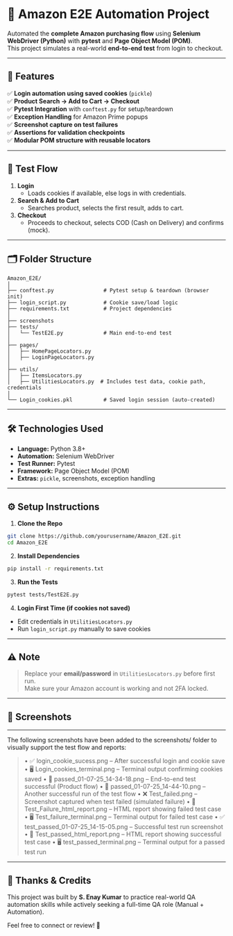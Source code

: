 
# 🛒 Amazon E2E Automation Project

Automated the **complete Amazon purchasing flow** using **Selenium WebDriver (Python)** with **pytest** and **Page Object Model (POM)**.  
This project simulates a real-world **end-to-end test** from login to checkout.

---

## 🚀 Features

✅ **Login automation using saved cookies** (`pickle`)  
✅ **Product Search → Add to Cart → Checkout**  
✅ **Pytest Integration** with `conftest.py` for setup/teardown  
✅ **Exception Handling** for Amazon Prime popups  
✅ **Screenshot capture on test failures**  
✅ **Assertions for validation checkpoints**  
✅ **Modular POM structure with reusable locators**

---

## 🧪 Test Flow

1. **Login**  
   - Loads cookies if available, else logs in with credentials.
2. **Search & Add to Cart**  
   - Searches product, selects the first result, adds to cart.
3. **Checkout**  
   - Proceeds to checkout, selects COD (Cash on Delivery) and confirms (mock).

---

## 🗂️ Folder Structure

```
Amazon_E2E/
│
├── conftest.py                # Pytest setup & teardown (browser init)
├── login_script.py            # Cookie save/load logic
├── requirements.txt           # Project dependencies
│
├── screenshots
├── tests/
│   └── TestE2E.py             # Main end-to-end test
│
├── pages/
│   ├── HomePageLocators.py
│   ├── LoginPageLocators.py
│
├── utils/
│   ├── ItemsLocators.py
│   ├── UtilitiesLocators.py  # Includes test data, cookie path, credentials
│
└── Login_cookies.pkl          # Saved login session (auto-created)
```

---

## 🛠️ Technologies Used

- **Language:** Python 3.8+
- **Automation:** Selenium WebDriver
- **Test Runner:** Pytest
- **Framework:** Page Object Model (POM)
- **Extras:** `pickle`, screenshots, exception handling

---

## ⚙️ Setup Instructions

1. **Clone the Repo**
```bash
git clone https://github.com/yourusername/Amazon_E2E.git
cd Amazon_E2E
```

2. **Install Dependencies**
```bash
pip install -r requirements.txt
```

3. **Run the Tests**
```bash
pytest tests/TestE2E.py
```

4. **Login First Time (if cookies not saved)**
- Edit credentials in `UtilitiesLocators.py`
- Run `login_script.py` manually to save cookies

---

## ⚠️ Note

> Replace your **email/password** in `UtilitiesLocators.py` before first run.  
> Make sure your Amazon account is working and not 2FA locked.

---

## 📸 Screenshots
___
The following screenshots have been added to the screenshots/ folder to visually support the test flow and reports:
>	•	✅ login_cookie_sucess.png – After successful login and cookie save
>	•	🖥️ Login_cookies_terminal.png – Terminal output confirming cookies saved
>	•	🛒 passed_01-07-25_14-34-18.png – End-to-end test successful (Product flow)
>	•	🛒 passed_01-07-25_14-44-10.png – Another successful run of the test flow
>	•	❌ Test_failed.png – Screenshot captured when test failed (simulated failure)
>	•	📄 Test_Failure_html_report.png – HTML report showing failed test case
>	•	🖥️ Test_failure_terminal.png – Terminal output for failed test case
>	•	✅ test_passed_01-07-25_14-15-05.png – Successful test run screenshot
>	•	📄 Test_passed_html_report.png – HTML report showing successful test case
>	•	🖥️ test_passed_terminal.png – Terminal output for a passed test run

---

## 🙏 Thanks & Credits

This project was built by **S. Enay Kumar** to practice real-world QA automation skills while actively seeking a full-time QA role (Manual + Automation).  

Feel free to connect or review! 🤝
